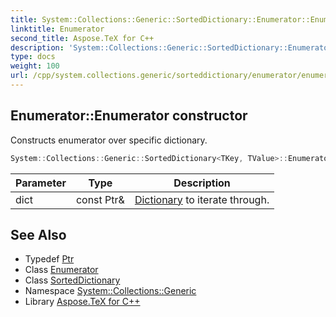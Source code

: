 ```yaml
---
title: System::Collections::Generic::SortedDictionary::Enumerator::Enumerator constructor
linktitle: Enumerator
second_title: Aspose.TeX for C++
description: 'System::Collections::Generic::SortedDictionary::Enumerator::Enumerator constructor. Constructs enumerator over specific dictionary in C++.'
type: docs
weight: 100
url: /cpp/system.collections.generic/sorteddictionary/enumerator/enumerator/
---
```

## Enumerator::Enumerator constructor


Constructs enumerator over specific dictionary.

```cpp
System::Collections::Generic::SortedDictionary<TKey, TValue>::Enumerator::Enumerator(const Ptr &dict)
```


| Parameter | Type | Description |
| --- | --- | --- |
| dict | const Ptr\& | [Dictionary](../../../dictionary/) to iterate through. |

## See Also

* Typedef [Ptr](../../ptr/)
* Class [Enumerator](../)
* Class [SortedDictionary](../../)
* Namespace [System::Collections::Generic](../../../)
* Library [Aspose.TeX for C++](../../../../)
